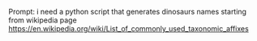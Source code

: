 Prompt:
i need a python script that generates dinosaurs names
starting from wikipedia page https://en.wikipedia.org/wiki/List_of_commonly_used_taxonomic_affixes
